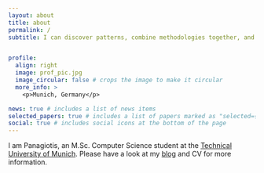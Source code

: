 ```yaml
---
layout: about
title: about
permalink: /
subtitle: I can discover patterns, combine methodologies together, and propose extensions


profile:
  align: right
  image: prof_pic.jpg
  image_circular: false # crops the image to make it circular
  more_info: >
    <p>Munich, Germany</p>

news: true # includes a list of news items
selected_papers: true # includes a list of papers marked as "selected={true}"
social: true # includes social icons at the bottom of the page
---
```



I am Panagiotis, an M.Sc. Computer Science student at the [Technical University of Munich](https://www.tum.de/en/). Please have a look at my [blog](https://petropoulakispanagiotis.github.io/blog/) and CV for more information. 
